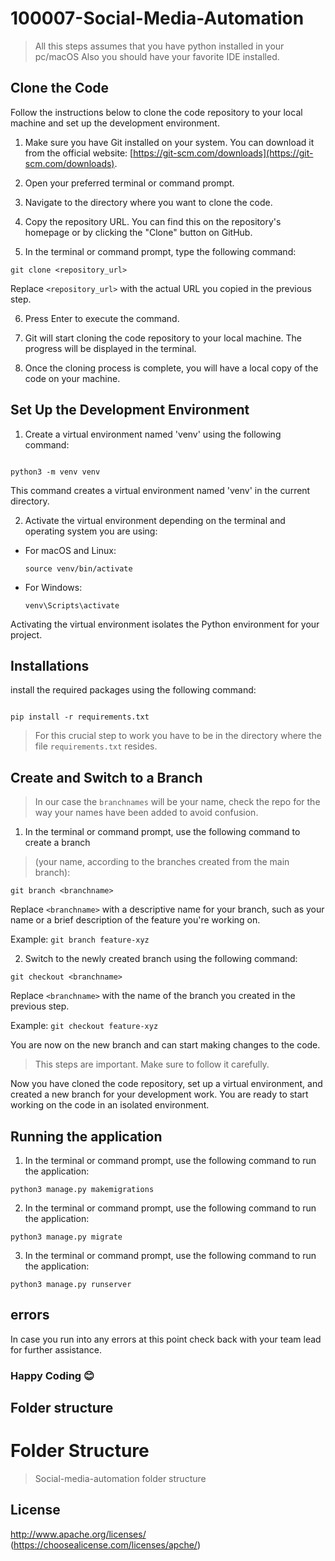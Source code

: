 # 100007-Social-Media-Automation


>
> All this steps assumes that you have python installed in your pc/macOS
> Also you should have your favorite IDE installed. 


## Clone the Code

Follow the instructions below to clone the code repository to your local machine and set up the development environment.

1. Make sure you have Git installed on your system. You can download it from the official website: [https://git-scm.com/downloads](https://git-scm.com/downloads).

2. Open your preferred terminal or command prompt.

3. Navigate to the directory where you want to clone the code.

4. Copy the repository URL. You can find this on the repository's homepage or by clicking the "Clone" button on GitHub.

5. In the terminal or command prompt, type the following command:

```
git clone <repository_url>

```


Replace `<repository_url>` with the actual URL you copied in the previous step.

6. Press Enter to execute the command.

7. Git will start cloning the code repository to your local machine. The progress will be displayed in the terminal.

8. Once the cloning process is complete, you will have a local copy of the code on your machine.

## Set Up the Development Environment

1. Create a virtual environment named 'venv' using the following command:

```

python3 -m venv venv

```

This command creates a virtual environment named 'venv' in the current directory.

2. Activate the virtual environment depending on the terminal and operating system you are using:

- For macOS and Linux:
  ```
  source venv/bin/activate
  ```

- For Windows:
  ```
  venv\Scripts\activate
  ```

Activating the virtual environment isolates the Python environment for your project.

## Installations


install the required packages using the following command:

```

pip install -r requirements.txt

```
> 
>
> For this crucial step to work you have to be in the directory where the file `requirements.txt` resides. 

## Create and Switch to a Branch

> 
> In our case the `branchnames` will be your name, check the repo for the way your names have been added to avoid confusion. 


1. In the terminal or command prompt, use the following command to create a branch

> (your name, according to the branches created from the main branch):

```
git branch <branchname>

```

Replace `<branchname>` with a descriptive name for your branch, such as your name or a brief description of the feature you're working on.

Example: `git branch feature-xyz`

2. Switch to the newly created branch using the following command:

`git checkout <branchname>`

Replace `<branchname>` with the name of the branch you created in the previous step.

Example: `git checkout feature-xyz`

You are now on the new branch and can start making changes to the code.

>
> This steps are important. Make sure to follow it carefully.


Now you have cloned the code repository, set up a virtual environment, and created a new branch for your development work. You are ready to start working on the code in an isolated environment.

## Running the application

1. In the terminal or command prompt, use the following command to run the application:

```
python3 manage.py makemigrations

```

2. In the terminal or command prompt, use the following command to run the application:

```
python3 manage.py migrate

```

3. In the terminal or command prompt, use the following command to run the application:

```
python3 manage.py runserver

```

## errors

In case you run into any errors at this point check back with your team lead for further assistance. 

### Happy Coding 😊

## Folder structure
Folder Structure 
============================

> Social-media-automation folder structure

## License
<http://www.apache.org/licenses/>
(https://choosealicense.com/licenses/apche/)